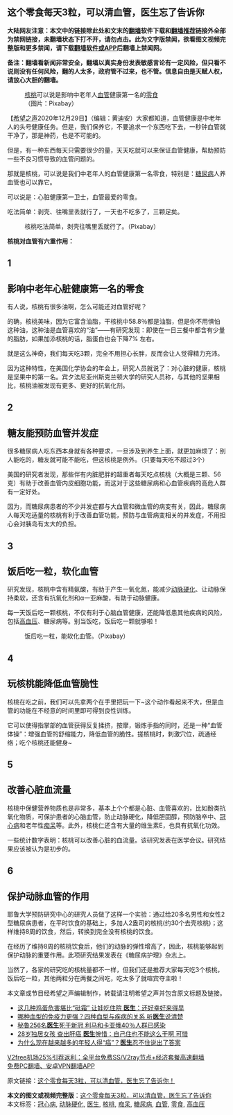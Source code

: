  <h2>这个零食每天3粒，可以清血管，医生忘了告诉你</h2> <p class="notice"><b>大陆网友注意：本文中的链接除此处和文末的<a href="https://github.com/bannedbook/fanqiang" >翻墙</a>软件下载和<a href="https://github.com/killgcd/justmysocks/blob/master/README.md">翻墙推荐</a>链接外全部为禁网链接，未翻墙状态下打不开，请勿点击。此为文字版禁闻，欲看图文视频完整版和更多禁闻，请下载<a href="https://github.com/bannedbook/fanqiang">翻墙软件或APP</a>后翻墙上禁闻网。</p><p>备注：翻墙看新闻非常安全，翻墙以真实身份发表敏感言论有一定风险，但只看不说则没有任何风险，翻的人太多，政府管不过来，也不管。信息自由是天赋人权，请放心大胆的翻墙。</b></p>  <div class="entry"> <figure><figcaption><a href="https://www.bannedbook.org/bnews/tag/%e6%a0%b8%e6%a1%83/" class="st_tag internal_tag" rel="tag" title="标签 核桃 下的日志">核桃</a>可以说是影响中老年人<a href="https://www.bannedbook.org/bnews/tag/%E8%A1%80%E7%AE%A1/" class="st_tag internal_tag" rel="tag" title="标签 血管 下的日志">血管</a>健康第一名的<a href="https://www.bannedbook.org/bnews/tag/%E9%9B%B6%E9%A3%9F/" class="st_tag internal_tag" rel="tag" title="标签 零食 下的日志">零食</a>（图片：Pixabay）</figcaption></figure> <p>【<span class='wp_keywordlink_affiliate'><a href="https://www.soundofhope.org" title="希望之声" target="_blank">希望之声</a></span>2020年12月29日】（编辑：黄迪安）大家都知道，血管健康是中老年人的头号健康任务。但是，我们保养它，不要追求一个东西吃下去，一秒钟血管就干净了，那是神药，也是不可能的。</p> <p>但是，有一种东西每天只需要很少的量，天天吃就可以来保证血管健康，帮助预防一些不良习惯导致的血管问题的。</p> <p>那就是核桃，可以说是我们中老年人的血管健康第一名零食，特别是：<a href="https://www.bannedbook.org/bnews/tag/%e7%b3%96%e5%b0%bf%e7%97%85/" class="st_tag internal_tag" rel="tag" title="标签 糖尿病 下的日志">糖尿病</a>人养血管也可以靠它。</p> <p>可以说是：心脏健康第一卫士，血管最爱的零食。</p> <p>吃法简单：剥壳、往嘴里丢就行了，一天也不吃多了，三颗足矣。</p> <figure><figcaption> 核桃吃法简单，剥壳往嘴里丢就行了。（Pixabay）</figcaption></figure> <p><strong>核桃对血管有六重作用：</strong></p>  <h2>1</h2> <h2>影响中老年心脏健康第一名的零食</h2> <p>有人说，核桃有很多油啊，怎么可能还对血管好呢？</p> <p>的确，核桃美味，因为它富含油脂，干核桃中58.8％都是油脂，但是你不用惧怕这种油，这种油是血管喜欢的“油”——有研究发现：即使在一日三餐中都含有少量的脂肪，如果加添核桃的话，脂蛋白也会下降7% 左右。</p> <p>就是这么神奇，我们每天吃3颗，完全不用担心长胖，反而会让人觉得精力充沛。</p> <p>因为这种特性，在美国化学协会的年会上，研究人员就说了：对心脏的健康，核桃是坚果中的第一名。宾夕法尼亚州斯克兰顿大学的研究人员称，与其他的坚果相比，核桃油被发现有更多、更好的抗氧化剂。</p> <h2>2</h2> <h2>糖友能预防血管并发症</h2> <p>很多糖尿病人吃东西本身就有各种要求，一旦涉及到养生上面，就更加麻烦了：别人能吃的，糖友就可能不能吃，但这核桃是例外。（只要每天吃不超过3个）</p> <p>美国的研究者发现，那些伴有内脏肥胖的超重者每天吃点核桃（大概是三颗、56克）有助于改善血管内皮细胞功能，而这对于这些糖尿病和心血管疾病的高危人群有一定好处。</p>  <p>因为，而糖尿病患者的不少并发症都与大血管和微血管的病变有关，因此，糖尿病人每天吃适量的核桃有利于改善血管功能，预防与血管病变相关的并发症，不用担心会对胰岛有太大的负担。</p> <h2>3</h2> <h2>饭后吃一粒，软化血管</h2> <p>研究发现，核桃中含有精氨酸，有助于产生一氧化氮，能减少<a href="https://www.bannedbook.org/bnews/tag/%e5%8a%a8%e8%84%89%e7%a1%ac%e5%8c%96/" class="st_tag internal_tag" rel="tag" title="标签 动脉硬化 下的日志">动脉硬化</a>、让动脉保持柔软，还含有抗氧化剂和α一亚麻酸，有助于动脉健康。</p> <p>每一天饭后吃一颗核桃，不仅有利于心脑血管健康，还能降低患其他疾病的风险，包括<a href="https://www.bannedbook.org/bnews/tag/%e9%ab%98%e8%a1%80%e5%8e%8b/" class="st_tag internal_tag" rel="tag" title="标签 高血压 下的日志">高血压</a>、糖尿病等。别当饭吃，饭后吃一颗就够啦！</p> <figure><figcaption> 饭后吃一粒，能软化血管。（Pixabay）</figcaption></figure> <h2>4</h2> <h2>玩核桃能降低血管脆性</h2> <p>核桃在吃之前，我们可以先拿两个在手里把玩一下~这个动作看起来不大，但是血管的功能在不经意的时间里即可得到良性训练。</p> <p>它可以使得指掌部的血管获得反复揉挤，按摩，锻炼手指的同时，还是一种“血管体操”：增强血管的舒缩能力，降低血管的脆性。搓核桃时，刺激穴位，疏通经络；吃个核桃还能健身~</p> <h2>5</h2> <h2>改善心脏血流量</h2> <p>核桃中保健营养物质也是非常多，基本上个个都是心脏、血管喜欢的，比如酚类抗氧化物质，可保护患者的心脑血管，防止动脉硬化，降低胆固醇，预防脑卒中、<a href="https://www.bannedbook.org/bnews/tag/%E5%86%A0%E5%BF%83%E7%97%85/" class="st_tag internal_tag" rel="tag" title="标签 冠心病 下的日志">冠心病</a>和老年性<a href="https://www.bannedbook.org/bnews/tag/%E7%97%B4%E5%91%86/" class="st_tag internal_tag" rel="tag" title="标签 痴呆 下的日志">痴呆</a>等。此外，核桃仁还含有大量的维生素E，也具有抗氧化功效。</p>  <p>一些统计数字表明：核桃可以改善心脏的血流量。该研究发表在医学会议。研究结果应该被认为是初步的。</p> <h2>6</h2> <h2>保护动脉血管的作用</h2> <p>耶鲁大学预防研究中心的研究人员做了这样一个实验：通过给20多名男性和女性2型糖尿病患者，在平时饮食的基础上，多加人2盎司的核桃(约30个去壳核桃)；这样维持8周的饮食，然后，转换到完全没有核桃的饮食。</p> <p>在经历了维持8周的核桃饮食后，他们的动脉的弹性增高了，因此，核桃能够起到保护动脉的重要作用。此项研究结果发表在《糖尿病护理》杂志上。</p> <p>当然了，各家的研究吃的核桃量都不一样，但我们还是推荐大家每天吃3个核桃，饭后吃一粒，其他两粒分在两餐之间吃，吃太多了就喧宾夺主啦！</p> <p>本文章或节目经希望之声编辑制作，转载请注明希望之声并包含原文标题及链接。</p> <ul class='op-related-articles' title='相关阅读'> <li><a href='https://www.bannedbook.org/bnews/health/20201229/1456968.html' target='_blank'>这几种鸡蛋危害堪比“砒霜” 让娃吃住院 <b>医生</b>：还好幸好来得早</a></li> <li><a href='https://www.bannedbook.org/bnews/lifebaike/20201229/1456950.html' target='_blank'>哪种血型的免疫力更强？四种血型与疾病的关系 听<b>医生</b>说清楚</a></li> <li><a href='https://www.bannedbook.org/bnews/baitai/20201228/1456376.html' target='_blank'>秘鲁256名<b>医生</b>死于新冠 利马和卡亚俄40％人群已感染</a></li> <li><a href='https://www.bannedbook.org/bnews/health/20201228/1456291.html' target='_blank'>28岁独居女孩 查出肝癌 <b>医生</b>惋惜：自己住也不能这么干啊 可惜</a></li> <li><a href='https://www.bannedbook.org/bnews/health/20201228/1456265.html' target='_blank'>为什么现在越来越多的年轻人得“癌”？<b>医生</b>忍不住说出了答案</a></li> </ul> <p class="texttj"> <a href="https://github.com/bannedbook/fanqiang/wiki/V2ray%E6%9C%BA%E5%9C%BA" target="_blank">V2free机场25%引荐返利：全平台免费SS/V2ray节点+经济套餐高速翻墙</a><br/> <a href="https://github.com/bannedbook/fanqiang/wiki/%E7%A6%81%E9%97%BB%E7%BD%91%E5%AE%89%E5%8D%93%E7%BF%BB%E5%A2%99%E6%96%B0%E9%97%BBAPP" target="_blank">免费PC翻墙、安卓VPN翻墙APP</a></p><p>原文链接：<a class="src_link"  href="https://www.soundofhope.org/post/252660" target="_blank">这个零食每天3粒，可以清血管，医生忘了告诉你！</a></p> <a name='sharetosocial'></a>       <div><b>本文的图文或视频完整版</b>：<a href='https://www.bannedbook.org/bnews/comments/20201229/1457276.html'>这个零食每天3粒，可以清血管，医生忘了告诉你</a></div>  </div><!--END ENTRY--> <div class="postfooter"> <div>本文标签：<a href="https://www.bannedbook.org/bnews/tag/%E5%86%A0%E5%BF%83%E7%97%85/" rel="tag">冠心病</a>, <a href="https://www.bannedbook.org/bnews/tag/%e5%8a%a8%e8%84%89%e7%a1%ac%e5%8c%96/" rel="tag">动脉硬化</a>, <a href="https://www.bannedbook.org/bnews/tag/%e5%8c%bb%e7%94%9f/" rel="tag">医生</a>, <a href="https://www.bannedbook.org/bnews/tag/%e6%a0%b8%e6%a1%83/" rel="tag">核桃</a>, <a href="https://www.bannedbook.org/bnews/tag/%E7%97%B4%E5%91%86/" rel="tag">痴呆</a>, <a href="https://www.bannedbook.org/bnews/tag/%e7%b3%96%e5%b0%bf%e7%97%85/" rel="tag">糖尿病</a>, <a href="https://www.bannedbook.org/bnews/tag/%E8%A1%80%E7%AE%A1/" rel="tag">血管</a>, <a href="https://www.bannedbook.org/bnews/tag/%E9%9B%B6%E9%A3%9F/" rel="tag">零食</a>, <a href="https://www.bannedbook.org/bnews/tag/%e9%ab%98%e8%a1%80%e5%8e%8b/" rel="tag">高血压</a></div>  </div><!--END POSTFOOTER--> 
